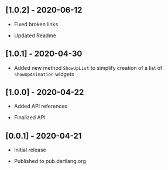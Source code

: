 ## [1.0.2] - 2020-06-12

* Fixed broken links

* Updated Readme

## [1.0.1] - 2020-04-30

* Added new method `ShowUpList` to simplify creation of a list of `ShowUpAnimation` widgets

## [1.0.0] - 2020-04-22

* Added API references

* Finalized API

## [0.0.1] - 2020-04-21

* Initial release

* Published to pub.dartlang.org
